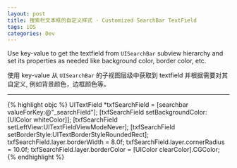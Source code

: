 ```yaml
---
layout: post
title: 搜索栏文本框的自定义样式 · Customized SearchBar TextField
tags: iOS
categories: Dev
---
```


Use key-value to get the textfield from `UISearchBar` subview hierarchy and set its properties as needed like background color, border color, etc.

使用 key-value 从 `UISearchBar` 的子视图层级中获取到 textfield 并根据需要对其自定义, 例如背景颜色，边框颜色等。

---

{% highlight objc %}
UITextField *txfSearchField = [searchbar valueForKey:@"_searchField"];
[txfSearchField setBackgroundColor:[UIColor whiteColor]];
[txfSearchField setLeftView:UITextFieldViewModeNever];
[txfSearchField setBorderStyle:UITextBorderStyleRoundedRect];
txfSearchField.layer.borderWidth = 8.0f; 
txfSearchField.layer.cornerRadius = 10.0f;
txfSearchField.layer.borderColor = [UIColor clearColor].CGColor;
{% endhighlight %}




